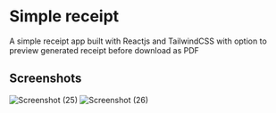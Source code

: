 # Simple receipt
A simple receipt app built with Reactjs and TailwindCSS with option to preview generated receipt before download as PDF

## Screenshots
![Screenshot (25)](https://github.com/tttooii/e-receipt/assets/19700222/6cf53698-947a-4739-9358-b5367b04e67f)
![Screenshot (26)](https://github.com/tttooii/e-receipt/assets/19700222/cda96587-a0c9-414f-96da-03a6f2a51ca8)

